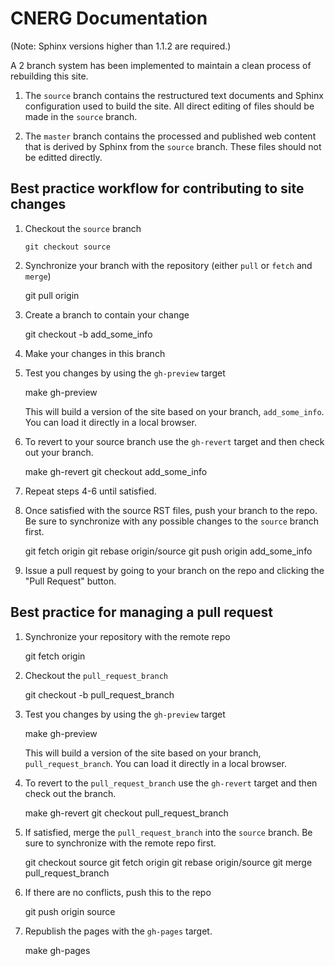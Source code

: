 CNERG Documentation
====================

(Note: Sphinx versions higher than 1.1.2 are required.)

A 2 branch system has been implemented to maintain a clean process of
rebuilding this site.

1. The `source` branch contains the restructured text documents and
Sphinx configuration used to build the site.  All direct editing of
files should be made in the `source` branch.

2. The `master` branch contains the processed and published web
content that is derived by Sphinx from the `source` branch.  These
files should not be editted directly.

Best practice workflow for contributing to site changes
--------------------------------------------------------

1. Checkout the `source` branch

   ```git checkout source```

2. Synchronize your branch with the repository (either `pull` or
`fetch` and `merge`)

     git pull origin

3. Create a branch to contain your change

     git checkout -b add_some_info

4. Make your changes in this branch

5. Test you changes by using the `gh-preview` target

     make gh-preview

   This will build a version of the site based on your branch,
   `add_some_info`.  You can load it directly in a local browser.

6. To revert to your source branch use the `gh-revert` target and then
   check out your branch.

     make gh-revert
     git checkout add_some_info

7. Repeat steps 4-6 until satisfied.

8. Once satisfied with the source RST files, push your branch to the
repo.  Be sure to synchronize with any possible changes to the
`source` branch first.

     git fetch origin
     git rebase origin/source
     git push origin add_some_info

9. Issue a pull request by going to your branch on the repo and
clicking the "Pull Request" button.

Best practice for managing a pull request
------------------------------------------

1. Synchronize your repository with the remote repo

     git fetch origin

2. Checkout the `pull_request_branch`

     git checkout -b pull_request_branch

3. Test you changes by using the `gh-preview` target

     make gh-preview

   This will build a version of the site based on your branch,
   `pull_request_branch`.  You can load it directly in a local
   browser.

4. To revert to the `pull_request_branch` use the `gh-revert` target and then
   check out the branch.

     make gh-revert
     git checkout pull_request_branch

5. If satisfied, merge the `pull_request_branch` into the `source`
branch.  Be sure to synchronize with the remote repo first.

     git checkout source
     git fetch origin
     git rebase origin/source
     git merge pull_request_branch

6. If there are no conflicts, push this to the repo

     git push origin source

7. Republish the pages with the `gh-pages` target.

     make gh-pages

